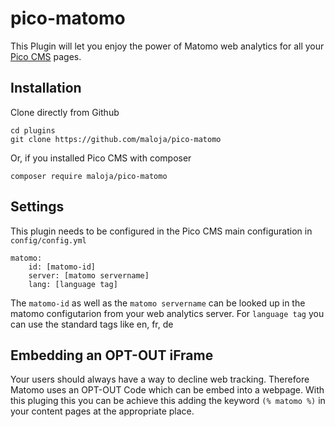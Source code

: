 # pico-matomo

This Plugin will let you enjoy the power of Matomo web analytics for all your [Pico CMS](http://picocms.org) pages.

## Installation

Clone directly from Github

    cd plugins
    git clone https://github.com/maloja/pico-matomo
    
Or, if you installed Pico CMS with composer

    composer require maloja/pico-matomo

## Settings

This plugin needs to be configured in the Pico CMS main configuration  in `config/config.yml`

    matomo:
        id: [matomo-id]
        server: [matomo servername]
        lang: [language tag]

The `matomo-id` as well as the `matomo servername` can be looked up in the matomo configutarion from your web analytics server. For `language tag` you can use the standard tags like en, fr, de

## Embedding an OPT-OUT iFrame

Your users should always have a way to decline web tracking. Therefore Matomo uses an OPT-OUT Code which can be embed into a webpage. With this pluging this you can be achieve this adding the keyword `(% matomo %)` in your content pages at the appropriate place.    
